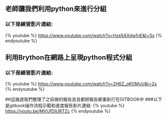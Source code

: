 
## 老師讓我們利用python來進行分組
### 以下是練習影片連結:
{% youtube %}
https://www.youtube.com/watch?v=Hze5AXdwfnE&t=5s
{% endyoutube %}

## 利用Brython在網路上呈現python程式分組
### 以下是練習影片連結:
{% youtube %}
https://www.youtube.com/watch?v=2H6Z_oKOMyU&t=2s
{% endyoutube %}

##這幾週我們整理了之前做的報告並且都把報告都重新打在GITBOOK中
###以下是gitbook操作流程示範和進度報告影片連結:
{% youtube %}
https://youtu.be/MVUfDIURTZc
{% endyoutube %}